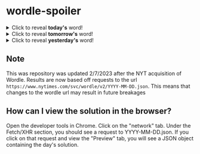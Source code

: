 # wordle-spoiler

<details>
  <summary>Click to reveal <b>today's</b> word!</summary>
  <br>
  <b> whale </b>
</details>

<details>
  <summary>Click to reveal <b>tomorrow's</b> word!</summary>
  <br>
  <b> hobby </b>
</details>

<details>
  <summary>Click to reveal <b>yesterday's</b> word!</summary>
  <br>
  <b> froze </b>
</details>

## Note
This was repository was updated 2/7/2023 after the NYT acquisition of Wordle. Results are now based off requests to the url `https://www.nytimes.com/svc/wordle/v2/YYYY-MM-DD.json`. This means that changes to the wordle url may result in future breakages

## How can I view the solution in the browser?
Open the developer tools in Chrome. Click on the "network" tab. Under the Fetch/XHR section, you should see a request to YYYY-MM-DD.json. If you click on that request and view the "Preview" tab, you will see a JSON object containing the day's solution.